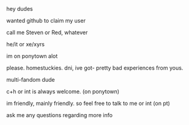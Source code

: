 hey dudes

wanted github to claim my user

call me Steven or Red, whatever

he/it or xe/xyrs

im on ponytown alot

please. homestuckies. dni, ive got-
pretty bad experiences from yous.

multi-fandom dude

c+h or int is always welcome. (on ponytown)

im friendly, mainly friendly.
so feel free to talk to me or int (on pt)

ask me any questions regarding more info


